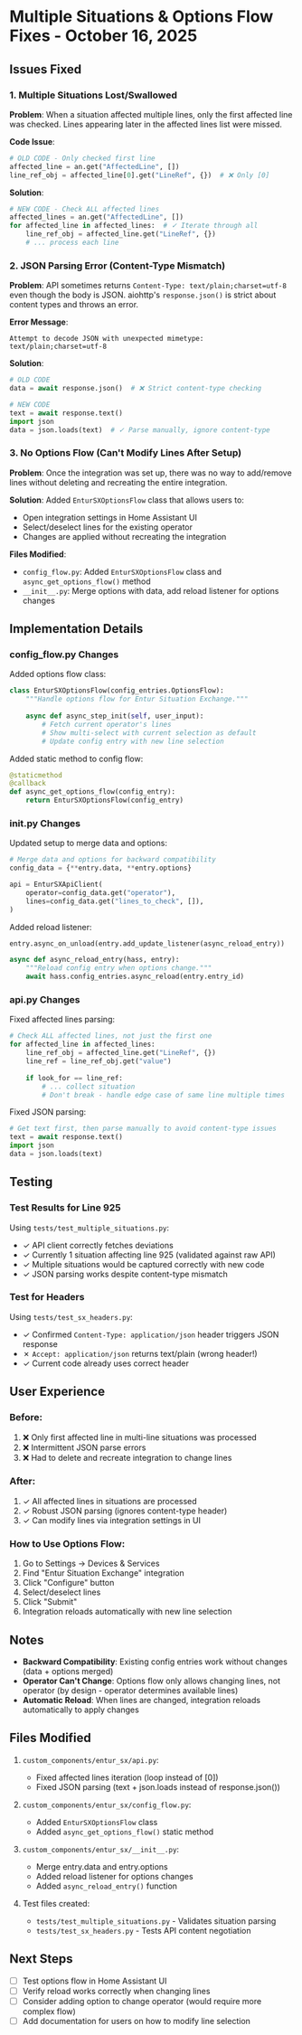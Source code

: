 # Multiple Situations & Options Flow Fixes - October 16, 2025

## Issues Fixed

### 1. Multiple Situations Lost/Swallowed
**Problem**: When a situation affected multiple lines, only the first affected line was checked. Lines appearing later in the affected lines list were missed.

**Code Issue**:
```python
# OLD CODE - Only checked first line
affected_line = an.get("AffectedLine", [])
line_ref_obj = affected_line[0].get("LineRef", {})  # ❌ Only [0]
```

**Solution**:
```python
# NEW CODE - Check ALL affected lines
affected_lines = an.get("AffectedLine", [])
for affected_line in affected_lines:  # ✓ Iterate through all
    line_ref_obj = affected_line.get("LineRef", {})
    # ... process each line
```

### 2. JSON Parsing Error (Content-Type Mismatch)
**Problem**: API sometimes returns `Content-Type: text/plain;charset=utf-8` even though the body is JSON. aiohttp's `response.json()` is strict about content types and throws an error.

**Error Message**:
```
Attempt to decode JSON with unexpected mimetype: text/plain;charset=utf-8
```

**Solution**:
```python
# OLD CODE
data = await response.json()  # ❌ Strict content-type checking

# NEW CODE
text = await response.text()
import json
data = json.loads(text)  # ✓ Parse manually, ignore content-type
```

### 3. No Options Flow (Can't Modify Lines After Setup)
**Problem**: Once the integration was set up, there was no way to add/remove lines without deleting and recreating the entire integration.

**Solution**: Added `EnturSXOptionsFlow` class that allows users to:
- Open integration settings in Home Assistant UI
- Select/deselect lines for the existing operator
- Changes are applied without recreating the integration

**Files Modified**:
- `config_flow.py`: Added `EnturSXOptionsFlow` class and `async_get_options_flow()` method
- `__init__.py`: Merge options with data, add reload listener for options changes

## Implementation Details

### config_flow.py Changes

Added options flow class:
```python
class EnturSXOptionsFlow(config_entries.OptionsFlow):
    """Handle options flow for Entur Situation Exchange."""
    
    async def async_step_init(self, user_input):
        # Fetch current operator's lines
        # Show multi-select with current selection as default
        # Update config entry with new line selection
```

Added static method to config flow:
```python
@staticmethod
@callback
def async_get_options_flow(config_entry):
    return EnturSXOptionsFlow(config_entry)
```

### __init__.py Changes

Updated setup to merge data and options:
```python
# Merge data and options for backward compatibility
config_data = {**entry.data, **entry.options}

api = EnturSXApiClient(
    operator=config_data.get("operator"),
    lines=config_data.get("lines_to_check", []),
)
```

Added reload listener:
```python
entry.async_on_unload(entry.add_update_listener(async_reload_entry))

async def async_reload_entry(hass, entry):
    """Reload config entry when options change."""
    await hass.config_entries.async_reload(entry.entry_id)
```

### api.py Changes

Fixed affected lines parsing:
```python
# Check ALL affected lines, not just the first one
for affected_line in affected_lines:
    line_ref_obj = affected_line.get("LineRef", {})
    line_ref = line_ref_obj.get("value")
    
    if look_for == line_ref:
        # ... collect situation
        # Don't break - handle edge case of same line multiple times
```

Fixed JSON parsing:
```python
# Get text first, then parse manually to avoid content-type issues
text = await response.text()
import json
data = json.loads(text)
```

## Testing

### Test Results for Line 925
Using `tests/test_multiple_situations.py`:
- ✓ API client correctly fetches deviations
- ✓ Currently 1 situation affecting line 925 (validated against raw API)
- ✓ Multiple situations would be captured correctly with new code
- ✓ JSON parsing works despite content-type mismatch

### Test for Headers
Using `tests/test_sx_headers.py`:
- ✓ Confirmed `Content-Type: application/json` header triggers JSON response
- ✗ `Accept: application/json` returns text/plain (wrong header!)
- ✓ Current code already uses correct header

## User Experience

### Before:
1. ❌ Only first affected line in multi-line situations was processed
2. ❌ Intermittent JSON parse errors
3. ❌ Had to delete and recreate integration to change lines

### After:
1. ✓ All affected lines in situations are processed
2. ✓ Robust JSON parsing (ignores content-type header)
3. ✓ Can modify lines via integration settings in UI

### How to Use Options Flow:
1. Go to Settings → Devices & Services
2. Find "Entur Situation Exchange" integration
3. Click "Configure" button
4. Select/deselect lines
5. Click "Submit"
6. Integration reloads automatically with new line selection

## Notes

- **Backward Compatibility**: Existing config entries work without changes (data + options merged)
- **Operator Can't Change**: Options flow only allows changing lines, not operator (by design - operator determines available lines)
- **Automatic Reload**: When lines are changed, integration reloads automatically to apply changes

## Files Modified

1. `custom_components/entur_sx/api.py`:
   - Fixed affected lines iteration (loop instead of [0])
   - Fixed JSON parsing (text + json.loads instead of response.json())

2. `custom_components/entur_sx/config_flow.py`:
   - Added `EnturSXOptionsFlow` class
   - Added `async_get_options_flow()` static method

3. `custom_components/entur_sx/__init__.py`:
   - Merge entry.data and entry.options
   - Added reload listener for options changes
   - Added `async_reload_entry()` function

4. Test files created:
   - `tests/test_multiple_situations.py` - Validates situation parsing
   - `tests/test_sx_headers.py` - Tests API content negotiation

## Next Steps

- [ ] Test options flow in Home Assistant UI
- [ ] Verify reload works correctly when changing lines
- [ ] Consider adding option to change operator (would require more complex flow)
- [ ] Add documentation for users on how to modify line selection
